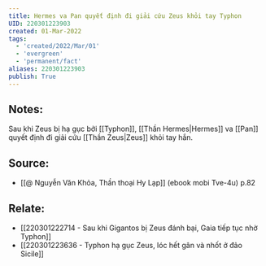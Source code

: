 ```yaml
---
title: Hermes va Pan quyết định đi giải cứu Zeus khỏi tay Typhon
UID: 220301223903
created: 01-Mar-2022
tags:
  - 'created/2022/Mar/01'
  - 'evergreen'
  - 'permanent/fact'
aliases: 220301223903
publish: True
---
```

## Notes:
Sau khi Zeus bị hạ gục bởi [[Typhon]], [[Thần Hermes|Hermes]] va [[Pan]] quyết định đi giải cứu [[Thần Zeus|Zeus]] khỏi tay hắn.

## Source:
- [[@ Nguyễn Văn Khỏa, Thần thoại Hy Lạp]] (ebook mobi Tve-4u) p.82

## Relate:
- [[220301222714 - Sau khi Gigantos bị Zeus đánh bại, Gaia tiếp tục nhờ Typhon]]
- [[220301223636 - Typhon hạ gục Zeus, lóc hết gân và nhốt ở đảo Sicile]]